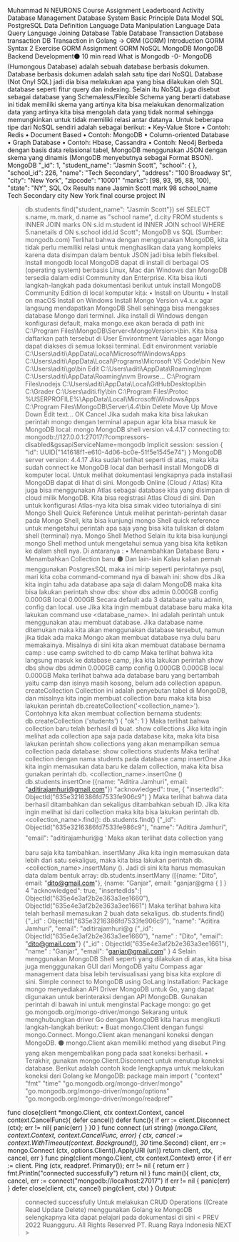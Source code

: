 
Muhammad N
NEURONS Course Assignment Leaderboard Activity
Database Management
Database System
Basic Principle
Data Model
SQL
PostgreSQL
Data Definition Language
Data Manipulation Language
Data Query Language
Joining Database Table
Database Transaction
Database transaction
DB Transaction in Golang →
ORM (GORM)
Introduction
GORM Syntax 2
Exercise GORM
Assignment GORM
NoSQL
MongoDB
MongoDB
Backend Development⚫ 10 min read
What is Mongodb
-0-
MongoDB (Humongous Database) adalah sebuah database berbasis dokumen. Database berbasis dokumen adalah salah satu tipe dari NoSQL Database (Not Onyl SQL) jadi dia bisa melakukan apa yang bisa dilakukan oleh SQL database seperti fitur query dan indexing. Selain itu NoSQL juga disebut sebagai database yang Schemaless/Flexible Schema yang berarti database ini tidak memiliki skema yang artinya kita bisa melakukan denormalization data yang artinya kita bisa mengolah data yang tidak normal sehingga memungkinkan untuk tidak memiliki relasi antar datanya.
Untuk beberapa tipe dari NoSQL sendiri adalah sebagai berikut:
• Key-Value Store
• Contoh: Redis
• Document Based
• Contoh: MongoDB
• Column-oriented Database
• Graph Database
• Contoh: Hbase, Cassandra
• Contoh: Neo4j
Berbeda dengan basis data relasional tabel, MongoDB menggunakan JSON dengan skema yang dinamis (MongoDB menyebutnya sebagai Format BSON).
MongoDB
"_id": 1,
"student_name": "Jasmin Scott",
"school": {
},
"school_id": 226,
"name": "Tech Secondary", "address": "100 Broadway St",
"city": "New York",
"zipcode": "10001"
"marks": [98, 93, 95, 88, 100),
"state": "NY",
SQL
Ox
Results
nane
Jasmin Scott
mark 98
school_name Tech Secondary
city
New York
final course project
IN
> db.students.find("student_name": "Jasmin Scott"})
sel
SELECT s.name, m.mark, d.name as "school name", d.city
FROM students s
INNER JOIN marks ON s.id m.student id INNER JOIN school
WHERE 5.nanetails d ON s.school idd.id
Scott";
MongoDB vs SQL (Sumber: mongodb.com)
Terlihat bahwa dengan menggunakan MongoDB, kita tidak perlu memiliki relasi untuk menghasilkan data yang kompleks karena data disimpan dalam bentuk JSON jadi bisa lebih fleksibel.
Install mongodb local
MongoDB dapat di install di berbagai OS (operating system) berbasis Linux, Mac dan Windows dan MongoDB tersedia dalam edisi Community dan Enterprise. Kita bisa ikuti langkah-langkah pada dokumentasi berikut untuk install MongoDB Community Edition di local komputer kita:
• Install on Ubuntu
• Install on macOS
Install on Windows
Install Mongo Version v4.x.x agar langsung mendapatkan MongoDB Shell sehingga bisa mengakses database Mongo dari terminal.
Jika install di Windows dengan konfigurasi default, maka mongo.exe akan berada di path ini: C:\Program Files\MongoDB\Server\<MongoVersion>\bin. Kita bisa daftarkan path tersebut di User Environtment Variables agar Mongo dapat diakses di semua lokasi terminal.
Edit environment variable
C:\Users\aditi\AppData\Local\Microsoft\WindowsApps C:\Users\aditi\AppData\Local\Programs\Microsoft VS Code\bin
New
C:\Users\aditi\go\bin
Edit
C:\Users\aditi\AppData\Roaming\npm
C:\Users\aditi\AppData\Roaming\nvm
Browse...
C:\Program Files\nodejs
C:\Users\aditi\AppData\Local\GitHubDesktop\bin
C:\Grader
C:\Users\aditi\.fly\bin
C:\Program Files\Protoc
%USERPROFILE%\AppData\Local\Microsoft\WindowsApps
C:\Program Files\MongoDB\Server\4.4\bin
Delete
Move Up
Move Down
Edit text...
OK
Cancel
Jika sudah maka kita bisa lakukan perintah mongo dengan terminal apapun agar kita bisa masuk ke MongoDB local:
> mongo
MongoDB shell version v4.4.17
connecting to: mongodb://127.0.0.1:27017/?compressors-disabled&gssapiServiceName=mongodb Implicit session: session { "id": UUID("141618f1-e610-4d06-bc0e-51f5e1545e74") }
MongoDB server version: 4.4.17
Jika sudah terlihat seperti di atas, maka kita sudah connect ke MongoDB local dan berhasil install MongoDB di komputer local. Untuk melihat dokumentasi lengkapnya pada installasi MongoDB dapat di lihat di sini.
Mongodb Online (Cloud / Atlas)
Kita juga bisa menggunakan Atlas sebagai database kita yang disimpan di cloud milik MongoDB. Kita bisa registrasi Atlas Cloud di sini. Dan untuk konfigurasi Atlas-nya kita bisa simak video tutorialnya di sini
Mongo Shell Quick Reference
Untuk melihat perintah-perintah dasar pada Mongo Shell, kita bisa kunjungi mongo Shell quick reference untuk mengetahui perintah apa saja yang bisa kita tuliskan di dalam shell (terminal) nya.
Mongo Shell Method
Selain itu kita bisa kunjungi mongo Shell method untuk mengetahui semua yang bisa kita ketikan ke dalam shell nya. Di antaranya :
• Menambahkan Database Baru
• Menambahkan Collection baru
⚫ Dan lain-lain
Kalau kalian pernah menggunakan PostgresSQL maka ini mirip seperti perintahnya psql, mari kita coba command-command nya di bawah ini:
show dbs
Jika kita ingin tahu ada database apa saja di dalam MongoDB maka kita bisa lakukan perintah show dbs:
> show dbs
admin
0.000GB
config 0.000GB
local 0.000GB
Secara default ada 3 database yaitu admin, config dan local.
use <dbs>
Jika kita ingin membuat database baru maka kita lakukan command use <database_name>. Ini adalah perintah untuk menggunakan atau membuat database. Jika database name ditemukan maka kita akan menggunakan database tersebut, namun jika tidak ada maka Mongo akan membuat database nya dulu baru memakainya. Misalnya di sini kita akan membuat database bernama camp :
> use camp
switched to db camp
Maka terlihat bahwa kita langsung masuk ke database camp, jika kita lakukan perintah show dbs
> show dbs
admin
0.000GB
camp config 0.000GB
0.000GB
local
0.000GB
Maka terlihat bahwa ada database baru yang bertambah yaitu camp dan isinya masih kosong, belum ada collection apapun.
createCollection
Collection ini adalah penyebutan tabel di MongoDB, dan misalnya kita ingin membuat collection baru maka kita bisa lakukan perintah db.createCollection('<collection_name>'). Contohnya kita akan membuat collection bernama students:
> db.createCollection ('students')
{ "ok": 1 }
Maka terlihat bahwa collection baru telah berhasil di buat.
show collections
Jika kita ingin melihat ada collection apa saja pada database kita, maka kita bisa lakukan perintah show collections yang akan menampilkan semua collection pada database:
> show collections
students
Maka terlihat collection dengan nama students pada database camp
insertOne
Jika kita ingin memasukan data baru ke dalam collection, maka kita bisa gunakan perintah db. <collection_name>.insertOne (<JSON>)
> db.students.insertOne ({name: "Aditira Jamhuri", email: "aditirajamhuri@gmail.com"}) "acknowledged": true,
{
"insertedId": ObjectId("635e3216386fd7533fe906c9")
}
Maka terlihat bahwa data berhasil ditambahkan dan sekaligus ditambahkan sebuah ID. Jika kita ingin melihat isi dari collection maka kita bisa lakukan perintah db.<collection_name>.find():
> db.students.find()
{"_id": ObjectId("635e3216386fd7533fe986c9"), "name": "Aditira Jamhuri", "email": "aditirajamhuri@g
་
Maka akan terlihat data collection yang baru saja kita tambahkan.
insertMany
Jika kita ingin memasukan data lebih dari satu sekaligus, maka kita bisa lakukan perintah db. <collection_name>.insertMany (<Array of JSON>). Jadi di sini kita harus memasukan data dalam bentuk array:
> db.students.insertMany ([{name: "Dito", email: "dito@gmail.com"}, {name: "Ganjar", email: "ganjar@gma
{
]
}
4
"acknowledged": true,
"insertedIds":[
ObjectId("635e4e3af2b2e363a3ee1660"),
ObjectId("635e4e3af2b2e363a3ee1661")
Maka terlihat bahwa kita telah berhasil memasukan 2 buah data sekaligus.
> db.students.find()
{"_id" : ObjectId("635e3216386fd7533fe906c9"), "name": "Aditira Jamhuri", "email": "aditirajamhuri@g {"_id": ObjectId("635e4e3af2b2e363a3ee1660"), "name" : "Dito", "email": "dito@gmail.com"} {"_id" : ObjectId("635e4e3af2b2e363a3ee1661"), "name" : "Ganjar", "email": "ganjar@gmail.com" }
4
Selain menggunakan MongoDB Shell seperti yang dilakukan di atas, kita bisa juga mengggunakan GUI dari MongoDB yaitu Compass agar management data bisa lebih tervisualisasi yang bisa kita explore di
sini.
Simple connect to MongoDB using GoLang
Installation: Package mongo menyediakan API Driver MongoDB untuk Go, yang dapat digunakan untuk berinteraksi dengan API MongoDB. Gunakan perintah di bawah ini untuk menginstal Package mongo:
go get go.mongodb.org/mongo-driver/mongo
Sekarang untuk menghubungkan driver Go dengan MongoDB kita harus mengikuti langkah-langkah berikut:
• Buat mongo.Client dengan fungsi mongo.Connect. Mongo.Client akan menangani koneksi dengan MongoDB.
⚫ mongo.Client akan memiliki method yang disebut Ping yang akan mengembalikan pong pada saat koneksi berhasil.
• Terakhir, gunakan mongo.Client.Disconnect untuk menutup koneksi database.
Berikut adalah contoh kode lengkapnya untuk melakukan koneksi dari Golang ke MongoDB:
package main
import (
"context" "fmt"
"time"
"go.mongodb.org/mongo-driver/mongo"
"go.mongodb.org/mongo-driver/mongo/options"
"go.mongodb.org/mongo-driver/mongo/readpref"
>
func close(client *mongo.Client, ctx context.Context, cancel context.CancelFunc){
defer cancel()
defer func(){
if err := client.Disconnect (ctx); err != nil{
panic(err)
}
}0
}
func connect (uri string) (*mongo.Client, context.Context, context.CancelFunc, error) {
ctx, cancel := context.WithTimeout(context. Background(), 30* time.Second)
client, err := mongo.Connect (ctx, options.Client().ApplyURI (uri)) return client, ctx, cancel, err
}
func ping(client mongo.Client, ctx context.Context) error {
if err := client. Ping (ctx, readpref. Primary()); err != nil {
return err
}
fmt.Println("connected successfully")
return nil
}
func main(){
client, ctx, cancel, err := connect("mongodb://localhost:27017")
if err != nil {
panic(err)
}
defer close(client, ctx, cancel)
ping(client, ctx)
}
Output:
> connected successfully
Untuk melakukan CRUD Operations ((Create Read Update Delete) menggunakan Golang ke MongoDB selengkapnya kita dapat pelajari pada dokumentasi di sini
< PREV
2022 Ruangguru. All Rights Reserved PT. Ruang Raya Indonesia
NEXT >